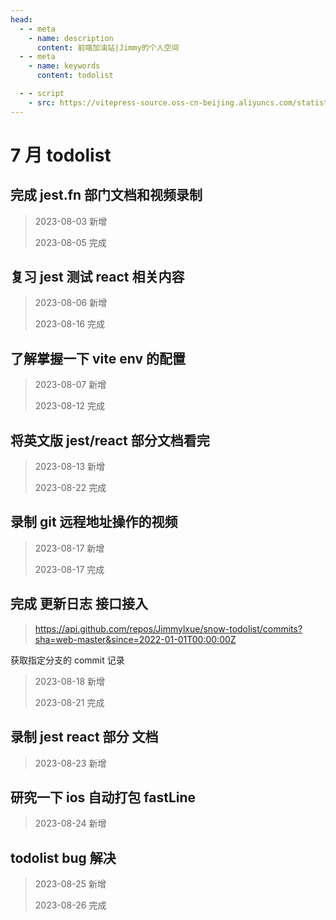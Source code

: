 ```yaml
---
head:
  - - meta
    - name: description
      content: 前端加油站|Jimmy的个人空间
  - - meta
    - name: keywords
      content: todolist

  - - script
    - src: https://vitepress-source.oss-cn-beijing.aliyuncs.com/statistics.js
---
```


# 7 月 todolist

## 完成 jest.fn 部门文档和视频录制

> 2023-08-03 新增
>
> 2023-08-05 完成

## 复习 jest 测试 react 相关内容

> 2023-08-06 新增
>
> 2023-08-16 完成

## 了解掌握一下 vite env 的配置

> 2023-08-07 新增
>
> 2023-08-12 完成

## 将英文版 jest/react 部分文档看完

> 2023-08-13 新增
>
> 2023-08-22 完成

## 录制 git 远程地址操作的视频

> 2023-08-17 新增
>
> 2023-08-17 完成

## 完成 更新日志 接口接入

> https://api.github.com/repos/Jimmylxue/snow-todolist/commits?sha=web-master&since=2022-01-01T00:00:00Z

获取指定分支的 commit 记录

> 2023-08-18 新增
>
> 2023-08-21 完成

## 录制 jest react 部分 文档

> 2023-08-23 新增

## 研究一下 ios 自动打包 fastLine

> 2023-08-24 新增

## todolist bug 解决

> 2023-08-25 新增
>
> 2023-08-26 完成
